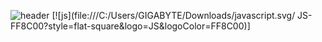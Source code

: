 ![header](https://capsule-render.vercel.app/api?type=wave&color=006400&height=300&section=header&text=Lee%20Jiin&fontSize=90)
[![js](file:///C:/Users/GIGABYTE/Downloads/javascript.svg/ JS-FF8C00?style=flat-square&logo=JS&logoColor=FF8C00)]
